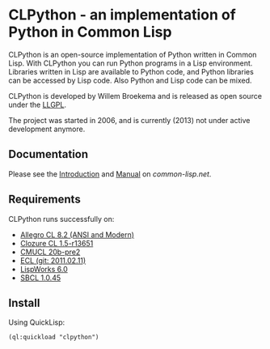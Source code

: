 CLPython - an implementation of Python in Common Lisp
=====================================================

CLPython is an open-source implementation of Python written in Common Lisp.
With CLPython you can run Python programs in a Lisp environment. Libraries written
in Lisp are available to Python code, and Python libraries can be accessed by Lisp code.
Also Python and Lisp code can be mixed.

CLPython is developed by Willem Broekema and is released as open source under the
[LLGPL](http://opensource.franz.com/preamble.html).

The project was started in 2006, and is currently (2013) not under active development anymore.

Documentation
-------------

Please see the [Introduction](http://common-lisp.net/project/clpython/index.html) and
[Manual](http://common-lisp.net/project/clpython/manual.html) on *common-lisp.net*.

Requirements
------------

CLPython runs successfully on:

* [Allegro CL 8.2 (ANSI and Modern)](http://franz.com/products/allegrocl/)
* [Clozure CL 1.5-r13651](http://clozure.com/clozurecl.html)
* [CMUCL 20b-pre2](http://www.cons.org/cmucl/)
* [ECL (git: 2011.02.11)](http://ecls.sourceforge.net/)
* [LispWorks 6.0](http://www.lispworks.com/)
* [SBCL 1.0.45](http://sbcl.sourceforge.net/)

Install
-------

Using QuickLisp:

    (ql:quickload "clpython")
